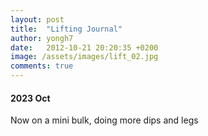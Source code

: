 ```yaml
---
layout: post
title:  "Lifting Journal"
author: yongh7
date:   2012-10-21 20:20:35 +0200
image: /assets/images/lift_02.jpg
comments: true
---
```


#### 2023 Oct 

Now on a mini bulk, doing more dips and legs

